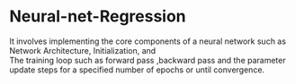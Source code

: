 # Neural-net-Regression
It involves implementing the core components of a neural network such as Network Architecture, Initialization, and 
<br>
The training loop such as forward pass ,backward pass and the parameter update steps for a specified number of epochs or until convergence.

